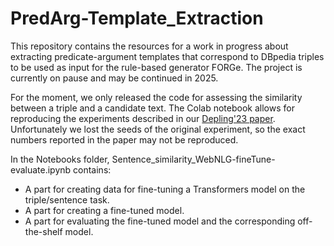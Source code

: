 # PredArg-Template_Extraction

This repository contains the resources for a work in progress about extracting predicate-argument templates that correspond to DBpedia triples to be used as input for the rule-based generator FORGe. The project is currently on pause and may be continued in 2025.

For the moment, we only released the code for assessing the similarity between a triple and a candidate text. The Colab notebook allows for reproducing the experiments described in our [Depling'23 paper](https://aclanthology.org/2023.depling-1.9/). Unfortunately we lost the seeds of the original experiment, so the exact numbers reported in the paper may not be reproduced.

In the Notebooks folder, Sentence_similarity_WebNLG-fineTune-evaluate.ipynb contains:
- A part for creating data for fine-tuning a Transformers model on the triple/sentence task.
- A part for creating a fine-tuned model.
- A part for evaluating the fine-tuned model and the corresponding off-the-shelf model. 



